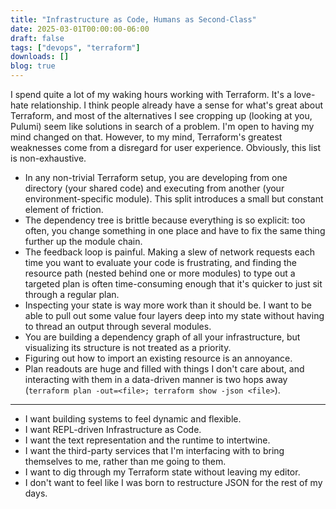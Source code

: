 ```yaml
---
title: "Infrastructure as Code, Humans as Second-Class"
date: 2025-03-01T00:00:00-06:00
draft: false
tags: ["devops", "terraform"]
downloads: []
blog: true
---
```


I spend quite a lot of my waking hours working with Terraform. It's a love-hate relationship. I think people already have a sense for what's great about Terraform, and most of the alternatives I see cropping up (looking at you, Pulumi) seem like solutions in search of a problem. I'm open to having my mind changed on that. However, to my mind, Terraform's greatest weaknesses come from a disregard for user experience. Obviously, this list is non-exhaustive.

- In any non-trivial Terraform setup, you are developing from one directory (your shared code) and executing from another (your environment-specific module). This split introduces a small but constant element of friction.
- The dependency tree is brittle because everything is so explicit: too often, you change something in one place and have to fix the same thing further up the module chain.
- The feedback loop is painful. Making a slew of network requests each time you want to evaluate your code is frustrating, and finding the resource path (nested behind one or more modules) to type out a targeted plan is often time-consuming enough that it's quicker to just sit through a regular plan.
- Inspecting your state is way more work than it should be. I want to be able to pull out some value four layers deep into my state without having to thread an output through several modules.
- You are building a dependency graph of all your infrastructure, but visualizing its structure is not treated as a priority.
- Figuring out how to import an existing resource is an annoyance.
- Plan readouts are huge and filled with things I don't care about, and interacting with them in a data-driven manner is two hops away (`terraform plan -out=<file>; terraform show -json <file>`).

---

- I want building systems to feel dynamic and flexible.
- I want REPL-driven Infrastructure as Code.
- I want the text representation and the runtime to intertwine.
- I want the third-party services that I'm interfacing with to bring themselves to me, rather than me going to them.
- I want to dig through my Terraform state without leaving my editor.
- I don't want to feel like I was born to restructure JSON for the rest of my days.
